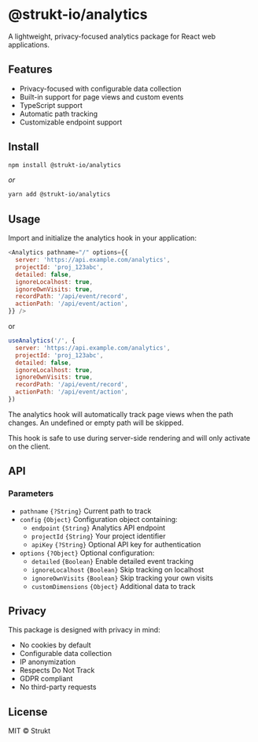 # @strukt-io/analytics

A lightweight, privacy-focused analytics package for React web applications.

## Features

- Privacy-focused with configurable data collection
- Built-in support for page views and custom events
- TypeScript support
- Automatic path tracking
- Customizable endpoint support

## Install

```bash
npm install @strukt-io/analytics
```

*or*

```bash
yarn add @strukt-io/analytics
```

## Usage

Import and initialize the analytics hook in your application:

```js
<Analytics pathname="/" options={{
  server: 'https://api.example.com/analytics',
  projectId: 'proj_123abc',
  detailed: false,
  ignoreLocalhost: true,
  ignoreOwnVisits: true,
  recordPath: '/api/event/record',
  actionPath: '/api/event/action',
}} />
```

or

```js
useAnalytics('/', {
  server: 'https://api.example.com/analytics',
  projectId: 'proj_123abc',
  detailed: false,
  ignoreLocalhost: true,
  ignoreOwnVisits: true,
  recordPath: '/api/event/record',
  actionPath: '/api/event/action',
})
```

The analytics hook will automatically track page views when the path changes. An undefined or empty path will be skipped.

This hook is safe to use during server-side rendering and will only activate on the client.

## API

### Parameters

- `pathname` `{?String}` Current path to track
- `config` `{Object}` Configuration object containing:
  - `endpoint` `{String}` Analytics API endpoint
  - `projectId` `{String}` Your project identifier
  - `apiKey` `{?String}` Optional API key for authentication
- `options` `{?Object}` Optional configuration:
  - `detailed` `{Boolean}` Enable detailed event tracking
  - `ignoreLocalhost` `{Boolean}` Skip tracking on localhost
  - `ignoreOwnVisits` `{Boolean}` Skip tracking your own visits
  - `customDimensions` `{Object}` Additional data to track


## Privacy

This package is designed with privacy in mind:

- No cookies by default
- Configurable data collection
- IP anonymization
- Respects Do Not Track
- GDPR compliant
- No third-party requests

## License

MIT © Strukt